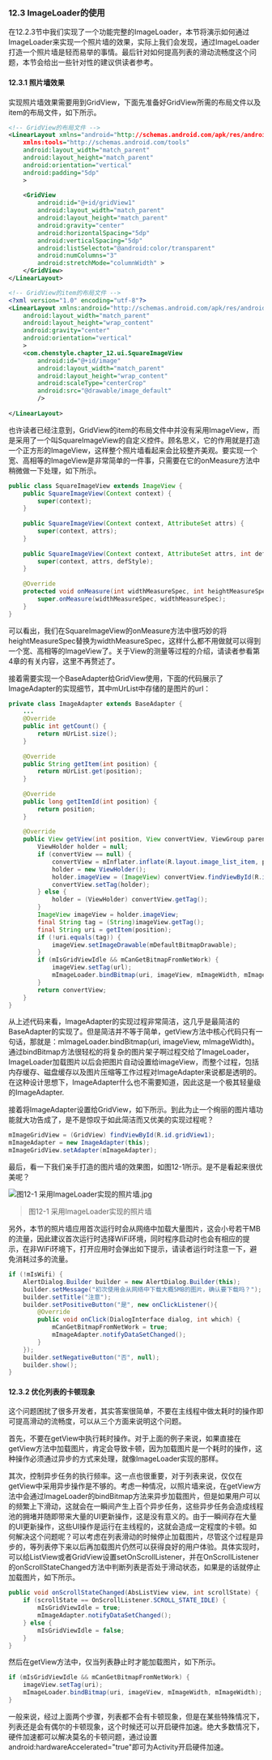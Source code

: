 ### 12.3 ImageLoader的使用

在12.2.3节中我们实现了一个功能完整的ImageLoader，本节将演示如何通过ImageLoader来实现一个照片墙的效果，实际上我们会发现，通过ImageLoader打造一个照片墙是轻而易举的事情。最后针对如何提高列表的滑动流畅度这个问题，本节会给出一些针对性的建议供读者参考。

#### 12.3.1 照片墙效果

实现照片墙效果需要用到GridView，下面先准备好GridView所需的布局文件以及item的布局文件，如下所示。


``` xml
<!-- GridView的布局文件 -->
<LinearLayout xmlns="android="http://schemas.android.com/apk/res/android"
    xmlns:tools="http://schemas.android.com/tools"
    android:layout_width="match_parent"
    android:layout_height="match_parent"
    android:orientation="vertical"
    android:padding="5dp"
    >
    
    <GridView
        android:id="@+id/gridView1"
        android:layout_width="match_parent"
        android:layout_height="match_parent"
        android:gravity="center"
        android:horizontalSpacing="5dp"
        android:verticalSpacing="5dp"
        android:listSelectot="@android:color/transparent"
        android:numColumns="3"
        android:stretchMode="columnWidth" >
    </GridView>
</LinearLayout>

<!-- GridView的item的布局文件 -->
<?xml version="1.0" encoding="utf-8"?>
<LinearLayout xmlns:android="http://schemas.android.com/apk/res/android"
    android:layout_width="match_parent"
    android:layout_height="wrap_content"
    android:gravity="center"
    android:orientation="vertical"
    >
    <com.chenstyle.chapter_12.ui.SquareImageView
        android:id="@+id/image"
        android:layout_width="match_parent"
        android:layout_height="wrap_content"
        android:scaleType="centerCrop"
        android:src="@drawable/image_default"
        />
    
</LinearLayout>
```


也许读者已经注意到，GridView的item的布局文件中并没有采用ImageView，而是采用了一个叫SquareImageView的自定义控件。顾名思义，它的作用就是打造一个正方形的ImageView，这样整个照片墙看起来会比较整齐美观。要实现一个宽、高相等的ImageView是非常简单的一件事，只需要在它的onMeasure方法中稍微做一下处理，如下所示。

```Java
public class SquareImageView extends ImageView {
    public SquareImageView(Context context) {
        super(context);
    }
    
    public SquareImageView(Context context, AttributeSet attrs) {
        super(context, attrs);
    }
    
    public SquareImageView(Context context, AttributeSet attrs, int defStyle) {
        super(context, attrs, defStyle);
    }
    
    @Override
    protected void onMeasure(int widthMeasureSpec, int heightMeasureSpec) {
        super.onMeasure(widthMeasureSpec, widthMeasureSpec);
    }
}
```

可以看出，我们在SquareImageView的onMeasure方法中很巧妙的将heightMeasureSpec替换为widthMeasureSpec，这样什么都不用做就可以得到一个宽、高相等的ImageView了。关于View的测量等过程的介绍，请读者参看第4章的有关内容，这里不再赘述了。

接着需要实现一个BaseAdapter给GridView使用，下面的代码展示了ImageAdapter的实现细节，其中mUrList中存储的是图片的url：

```Java
private class ImageAdapter extends BaseAdapter {
    ...
    @Override
    public int getCount() {
        return mUrList.size();
    }
    
    @Override
    public String getItem(int position) {
        return mUrList.get(position);
    }
    
    @Override
    public long getItemId(int position) {
        return position;
    }
    
    @Override
    public View getView(int position, View convertView, ViewGroup parent) {
        ViewHolder holder = null;
        if (convertView == null) {
            convertView = mInflater.inflate(R.layout.image_list_item, parent, false);
            holder = new ViewHolder();
            holder.imageView = (ImageView) convertView.findViewById(R.id.image);
            convertView.setTag(holder);
        } else {
            holder = (ViewHolder) convertView.getTag();
        }
        ImageView imageView = holder.imageView;
        final String tag = (String)imageView.getTag();
        final String uri = getItem(position);
        if (!uri.equals(tag)) {
            imageView.setImageDrawable(mDefaultBitmapDrawable);
        }
        if (mIsGridViewIdle && mCanGetBitmapFromNetWork) {
            imageView.setTag(url);
            mImageLoader.bindBitmap(uri, imageView, mImageWidth, mImageWidth);
        }
        return convertView;
    }
}
```

从上述代码来看，ImageAdapter的实现过程非常简洁，这几乎是最简洁的BaseAdapter的实现了。但是简洁并不等于简单，getView方法中核心代码只有一句话，那就是：mImageLoader.bindBitmap(uri, imageView, mImageWidth)。通过bindBitmap方法很轻松的将复杂的图片架子啊过程交给了ImageLoader，ImageLoader加载图片以后会把图片自动设置给imageView，而整个过程，包括内存缓存、磁盘缓存以及图片压缩等工作过程对ImageAdapter来说都是透明的。在这种设计思想下，ImageAdapter什么也不需要知道，因此这是一个极其轻量级的ImageAdapter.

接着将ImageAdapter设置给GridView，如下所示。到此为止一个绚丽的图片墙功能就大功告成了，是不是惊叹于如此简洁而又优美的实现过程呢？

```Java
mImageGridView = (GridView) findViewById(R.id.gridView1);
mImageAdapter = new ImageAdapter(this);
mImageGridView.setAdapter(mImageAdapter);
```

最后，看一下我们亲手打造的图片墙的效果图，如图12-1所示。是不是看起来很优美呢？

![图12-1 采用ImageLoader实现的照片墙.jpg](https://i.loli.net/2020/04/28/DJjSO4Ynchme23U.jpg)

> 图12-1 采用ImageLoader实现的照片墙

另外，本节的照片墙应用首次运行时会从网络中加载大量图片，这会小号若干MB的流量，因此建议首次运行时选择WiFi环境，同时程序启动时也会有相应的提示，在非WiFi环境下，打开应用时会弹出如下提示，请读者运行时注意一下，避免消耗过多的流量。

```Java
if (!mIsWifi) {
    AlertDialog.Builder builder = new AlertDialog.Builder(this);
    builder.setMessage("初次使用会从网络中下载大概5MB的图片，确认要下载吗？");
    builder.setTitle("注意");
    builder.setPositiveButton("是", new onClickListener(){
        @Override
        public void onClick(DialogInterface dialog, int which) {
            mCanGetBitmapFromNetWork = true;
            mImageAdapter.notifyDataSetChanged();
        }
    });
    builder.setNegativeButton("否", null);
    builder.show();
}
```

#### 12.3.2 优化列表的卡顿现象

这个问题困扰了很多开发者，其实答案很简单，不要在主线程中做太耗时的操作即可提高滑动的流畅度，可以从三个方面来说明这个问题。

首先，不要在getView中执行耗时操作。对于上面的例子来说，如果直接在getView方法中加载图片，肯定会导致卡顿，因为加载图片是一个耗时的操作，这种操作必须通过异步的方式来处理，就像ImageLoader实现的那样。

其次，控制异步任务的执行频率。这一点也很重要，对于列表来说，仅仅在getView中采用异步操作是不够的。考虑一种情况，以照片墙来说，在getView方法中会通过ImageLoader的bindBitmap方法来异步加载图片，但是如果用户可以的频繁上下滑动，这就会在一瞬间产生上百个异步任务，这些异步任务会造成线程池的拥堵并随即带来大量的UI更新操作，这是没有意义的。由于一瞬间存在大量的UI更新操作，这些UI操作是运行在主线程的，这就会造成一定程度的卡顿。如何解决这个问题呢？可以考虑在列表滑动的时候停止加载图片，尽管这个过程是异步的，等列表停下来以后再加载图片仍然可以获得良好的用户体验。具体实现时，可以给ListView或者GridView设置setOnScrollListener，并在OnScrollListener的onScrollStateChanged方法中判断列表是否处于滑动状态，如果是的话就停止加载图片，如下所示。

```Java
public void onScrollStateChanged(AbsListView view, int scrollState) {
    if (scrollState == OnScrollListener.SCROLL_STATE_IDLE) {
        mIsGridViewIdle = true;
        mImageAdapter.notifyDataSetChanged();
    } else {
        mIsGridViewIdle = false;
    }
}
```

然后在getView方法中，仅当列表静止时才能加载图片，如下所示。

```Java
if (mIsGridViewIdle && mCanGetBitmapFromNetWork) {
    imageView.setTag(uri);
    mImageLoader.bindBitmap(uri, imageView, mImageWidth, mImageWidth);
}
```

一般来说，经过上面两个步骤，列表都不会有卡顿现象，但是在某些特殊情况下，列表还是会有偶尔的卡顿现象，这个时候还可以开启硬件加速。绝大多数情况下，硬件加速都可以解决莫名的卡顿问题，通过设置android:hardwareAccelerated="true"即可为Activity开启硬件加速。